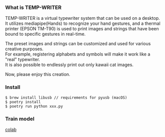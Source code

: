 ### What is TEMP-WRITER

TEMP-WRITER is a virtual typewriter system that can be used on a desktop.  
 It utilizes mediapipe(Hands) to recognize your hand gestures, and a thermal printer (EPSON TM-T90) is used to print images and strings that have been bound to specific gestures in real-time.

The preset images and strings can be customized and used for various creative purposes.  
For example, registering alphabets and symbols will make it work like a "real" typewriter.  
It is also possible to endlessly print out only kawaii cat images.

Now, please enjoy this creation.

### Install

```
$ brew install libusb // requirements for pyusb (macOS)
$ poetry install
$ poetry run python xxx.py
```

### Train model

[colab](https://colab.research.google.com/drive/1JMFFDpNhgk0m1NZFeWFyuNj6yojQzyKI?usp=sharing)
